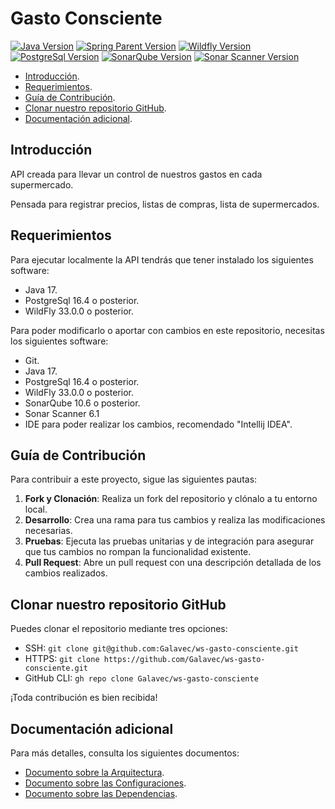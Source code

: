 # Gasto Consciente

[![Java Version](https://img.shields.io/badge/Java-17-E3903C.svg)](https://www.oracle.com/java/technologies/javase/jdk17-archive-downloads.html)
[![Spring Parent Version](https://img.shields.io/badge/Spring_parent-3.3.2-4FA02E.svg)](https://spring.io/projects/spring-boot)
[![Wildfly Version](https://img.shields.io/badge/WildFly-33.0.0-33787B.svg)](https://www.wildfly.org/downloads/)
[![PostgreSql Version](https://img.shields.io/badge/PostgreSql-16.4-295383.svg)](https://www.postgresql.org/download/)
[![SonarQube Version](https://img.shields.io/badge/SonarQube-10.6-4095AF.svg)](https://www.sonarsource.com/products/sonarqube/downloads/)
[![Sonar Scanner Version](https://img.shields.io/badge/Sonar_Scanner-6.1-4095AF.svg)](https://docs.sonarsource.com/sonarqube/10.6/analyzing-source-code/scanners/sonarscanner/#running-from-zip-file)

- [Introducción](#introducción).
- [Requerimientos](#requerimientos).
- [Guía de Contribución](#guía-de-contribución).
- [Clonar nuestro repositorio GitHub](#clonar-nuestro-repositorio-github).
- [Documentación adicional](#documentación-adicional).

## Introducción

API creada para llevar un control de nuestros gastos en cada supermercado.

Pensada para registrar precios, listas de compras, lista de supermercados.

## Requerimientos

Para ejecutar localmente la API tendrás que tener instalado los siguientes software:

- Java 17.
- PostgreSql 16.4 o posterior.
- WildFly 33.0.0 o posterior.

Para poder modificarlo o aportar con cambios en este repositorio, necesitas los siguientes software:

- Git.
- Java 17.
- PostgreSql 16.4 o posterior.
- WildFly 33.0.0 o posterior.
- SonarQube 10.6 o posterior.
- Sonar Scanner 6.1
- IDE para poder realizar los cambios, recomendado "Intellij IDEA".

## Guía de Contribución

Para contribuir a este proyecto, sigue las siguientes pautas:

1. **Fork y Clonación**: Realiza un fork del repositorio y clónalo a tu entorno local.
2. **Desarrollo**: Crea una rama para tus cambios y realiza las modificaciones necesarias.
3. **Pruebas**: Ejecuta las pruebas unitarias y de integración para asegurar que tus cambios no rompan la funcionalidad existente.
4. **Pull Request**: Abre un pull request con una descripción detallada de los cambios realizados.

## Clonar nuestro repositorio GitHub

Puedes clonar el repositorio mediante tres opciones:

- SSH: `git clone git@github.com:Galavec/ws-gasto-consciente.git`
- HTTPS: `git clone https://github.com/Galavec/ws-gasto-consciente.git`
- GitHub CLI: `gh repo clone Galavec/ws-gasto-consciente`

¡Toda contribución es bien recibida!

## Documentación adicional

Para más detalles, consulta los siguientes documentos:

- [Documento sobre la Arquitectura](docs/ARCHITECTURE.md).
- [Documento sobre las Configuraciones](docs/CONFIGURATION.md).
- [Documento sobre las Dependencias](docs/DEPENDENCIES.md).
